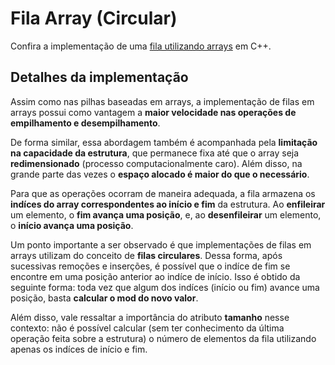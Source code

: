 # Fila Array (Circular)

Confira a implementação de uma [fila utilizando arrays](filaArr.cpp) em C++.

## Detalhes da implementação

Assim como nas pilhas baseadas em arrays, a implementação de filas em arrays possui como vantagem a **maior velocidade nas operações de empilhamento e desempilhamento**.

De forma similar, essa abordagem também é acompanhada pela **limitação na capacidade da estrutura**, que permanece fixa até que o array seja **redimensionado** (processo computacionalmente caro). Além disso, na grande parte das vezes o **espaço alocado é maior do que o necessário**.

Para que as operações ocorram de maneira adequada, a fila armazena os **indíces do array correspondentes ao início e fim** da estrutura. Ao **enfileirar** um elemento, o **fim avança uma posição**, e, ao **desenfileirar** um elemento, o **início avança uma posição**. 

Um ponto importante a ser observado é que implementações de filas em arrays utilizam do conceito de **filas circulares**. Dessa forma, após sucessivas remoções e inserções, é possível que o indíce de fim se encontre em uma posição anterior ao indíce de início. Isso é obtido da seguinte forma: toda vez que algum dos indíces (início ou fim) avance uma posição, basta **calcular o mod do novo valor**.

Além disso, vale ressaltar a importância do atributo **tamanho** nesse contexto: não é possível calcular (sem ter conhecimento da última operação feita sobre a estrutura) o número de elementos da fila utilizando apenas os indíces de início e fim.
